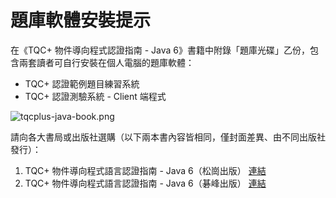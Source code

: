 # 題庫軟體安裝提示

在《TQC+ 物件導向程式認證指南 - Java 6》書籍中附錄「題庫光碟」乙份，包含兩套讀者可自行安裝在個人電腦的題庫軟體：

 - TQC+ 認證範例題目練習系統
 - TQC+ 認證測驗系統 - Client 端程式

![tqcplus-java-book.png](/content/163/files/tqcplus-java-book.png "Optional title")

請向各大書局或出版社選購（以下兩本書內容皆相同，僅封面差異、由不同出版社發行）：

 1. TQC+ 物件導向程式語言認證指南 - Java 6（松崗出版） [連結][1]
 2. TQC+ 物件導向程式語言認證指南 - Java 6（碁峰出版） [連結][2]

  [1]: http://www.tqcplus.org.tw/press_books_detail.asp?bno=XC10770
  [2]: http://www.tqcplus.org.tw/press_books_detail.asp?bno=AEY022100
